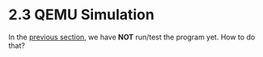 # 2.3 QEMU Simulation

In the [previous section](../02_Programming_for_STM32/02_hello_world.md), we have **NOT** run/test the program yet. How to do that?